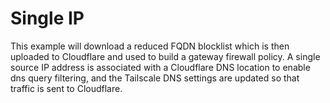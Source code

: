 # Single IP

This example will download a reduced FQDN blocklist which is then uploaded to Cloudflare and used to build a gateway firewall policy. A single source IP address is associated with a Cloudflare DNS location to enable dns query filtering, and the Tailscale DNS settings are updated so that traffic is sent to Cloudflare.

